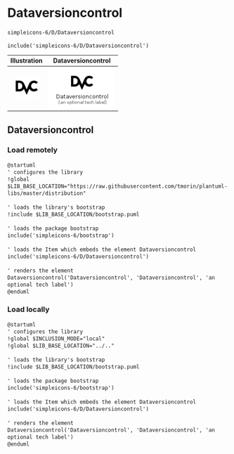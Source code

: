 # Dataversioncontrol


```text
simpleicons-6/D/Dataversioncontrol
```

```text
include('simpleicons-6/D/Dataversioncontrol')
```



| Illustration | Dataversioncontrol |
| :---: | :---: |
| ![illustration for Illustration](../../simpleicons-6/D/Dataversioncontrol.png) | ![illustration for Dataversioncontrol](../../simpleicons-6/D/Dataversioncontrol.Local.png) |




## Dataversioncontrol

### Load remotely
```plantuml
@startuml
' configures the library
!global $LIB_BASE_LOCATION="https://raw.githubusercontent.com/tmorin/plantuml-libs/master/distribution"

' loads the library's bootstrap
!include $LIB_BASE_LOCATION/bootstrap.puml

' loads the package bootstrap
include('simpleicons-6/bootstrap')

' loads the Item which embeds the element Dataversioncontrol
include('simpleicons-6/D/Dataversioncontrol')

' renders the element
Dataversioncontrol('Dataversioncontrol', 'Dataversioncontrol', 'an optional tech label')
@enduml
```

### Load locally
```plantuml
@startuml
' configures the library
!global $INCLUSION_MODE="local"
!global $LIB_BASE_LOCATION="../.."

' loads the library's bootstrap
!include $LIB_BASE_LOCATION/bootstrap.puml

' loads the package bootstrap
include('simpleicons-6/bootstrap')

' loads the Item which embeds the element Dataversioncontrol
include('simpleicons-6/D/Dataversioncontrol')

' renders the element
Dataversioncontrol('Dataversioncontrol', 'Dataversioncontrol', 'an optional tech label')
@enduml
```

